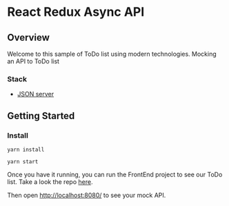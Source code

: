 # React Redux Async API
## Overview
Welcome to this sample of ToDo list using modern technologies.
Mocking an API to ToDo list

### Stack

* [JSON server](https://github.com/typicode/json-server)

## Getting Started

### Install

```yarn install```

```yarn start```

Once you have it running, you can run the FrontEnd project to see our ToDo list. Take a look the repo [here](https://github.com/larrotta69/react-redux-asyn-sample).

Then open [http://localhost:8080/](http://localhost:8080/) to see your mock API.
